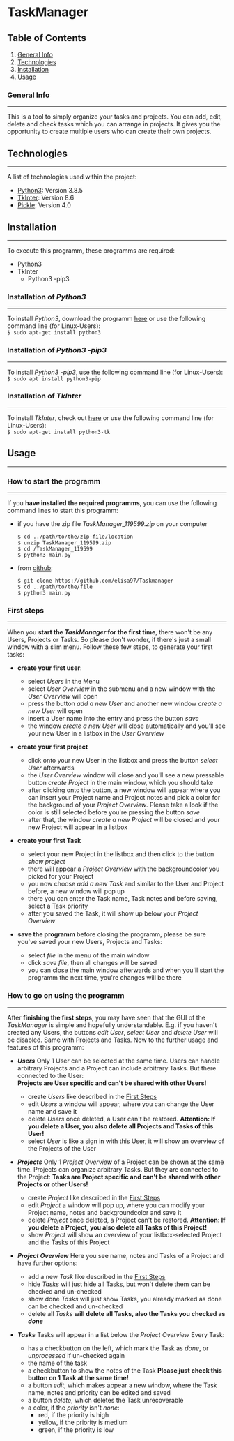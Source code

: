 # TaskManager
## Table of Contents
1. [General Info](#general-info)
2. [Technologies](#technologies)
3. [Installation](#installation)
4. [Usage](#usage)

### General Info
***
This is a tool to simply organize your tasks and projects.
You can add, edit, delete and check tasks which you can arrange in projects. It gives you the opportunity to create multiple users who can create their own projects. 


## Technologies
***
A list of technologies used within the project:
* [Python3](https://www.python.org/): Version 3.8.5
* [TkInter](https://wiki.python.org/moin/TkInter): Version 8.6
* [Pickle](https://wiki.python.org/moin/UsingPickle): Version 4.0

## Installation
***
To execute this programm, these programms are required:
* Python3
* TkInter
    * Python3 -pip3


### Installation of *Python3*
***
To install *Python3*, download the programm [here](https://www.python.org/downloads/)
or use the following command line (for Linux-Users):  
`$ sudo apt-get install python3 `

### Installation of *Python3 -pip3*
***
To install *Python3 -pip3*, use the following command line (for Linux-Users):  
`$ sudo apt install python3-pip `

### Installation of *TkInter*
***
To install *TkInter*, check out [here](https://tkdocs.com/tutorial/install.html)
or use the following command line (for Linux-Users):  
`$ sudo apt-get install python3-tk `



## Usage
***

### How to start the programm
***
If you **have installed the required programms**, you can use the following command lines to start this programm:
* if you have the zip file  *TaskManager_119599.zip* on your computer
    ```
    $ cd ../path/to/the/zip-file/location
    $ unzip TaskManager_119599.zip
    $ cd /TaskManager_119599
    $ python3 main.py
    ```
* from [github](https://github.com/elisa97/Taskmanager):
    ```
    $ git clone https://github.com/elisa97/Taskmanager
    $ cd ../path/to/the/file
    $ python3 main.py
    ```

### First steps
***
When you **start the *TaskManager* for the first time**, there won't be any Users, Projects or Tasks. 
So please don't wonder, if there's just a small window with a slim menu. Follow these few steps, to generate your first tasks:

* **create your first user**:
    * select *Users* in the Menu
    * select *User Overview* in the submenu and a new window with the *User Overview* will open
    * press the button *add a new User* and another new window *create a new User* will open
    * insert a User name into the entry and press the button *save*
    * the window *create a new User* will close automatically and you'll see your new User in a listbox in the *User Overview*

* **create your first project**
    * click onto your new User in the listbox and press the button *select User* afterwards
    * the *User Overview* window will close and you'll see a new pressable button *create Project* in the main window, which you should take
    * after clicking onto the button, a new window will appear where you can insert your Project name and Project notes and pick a color for the background of your *Project Overview*. Please take a look if the color is still selected before you're pressing the button *save*
    * after that, the window *create a new Project* will be closed and your new Project will appear in a listbox

* **create your first Task**
    * select your new Project in the listbox and then click to the button *show project*
    * there will appear a *Project Overview* with the backgroundcolor you picked for your Project
    * you now choose *add a new Task* and similar to the User and Project before, a new window will pop up
    * there you can enter the Task name, Task notes and before saving, select a Task priority
    * after you saved the Task, it will show up below your *Project Overview*

* **save the programm**
    before closing the programm, please be sure you've saved your new Users, Projects and Tasks:
    * select *file* in the menu of the main window
    * click *save file*, then all changes will be saved
    * you can close the main window afterwards and when you'll start the programm the next time, you're changes will be there

### How to go on using the programm
***
After **finishing the first steps**, you may have seen that the GUI of the *TaskManager* is simple and hopefully understandable.
E.g. if you haven't created any Users, the buttons *edit User*, *select User* and *delete User* will be disabled. Same with Projects and Tasks.
Now to the further usage and features of this programm:

* ***Users*** 
    Only 1 User can be selected at the same time.
    Users can handle arbitrary Projects and a Project can include arbitrary Tasks. But there connected to the User:  
    **Projects are User specific and can't be shared with other Users!**
    * create *Users*
        like described in the [First Steps](###first-steps)
    * edit *Users*
        a window will appear, where you can change the User name and save it
    * delete *Users*
        once deleted, a User can't be restored. 
        **Attention: If you delete a User, you also delete all Projects and Tasks of this User!**
    * select *User*
        is like a sign in with this User, it will show an overview of the Projects of the User

* ***Projects***
    Only 1 *Project Overview* of a Project can be shown at the same time.
    Projects can organize arbitrary Tasks. But they are connected to the Project:
    **Tasks are Project specific and can't be shared with other Projects or other Users!**  
    * create *Project*
        like described in the [First Steps](###first-steps)
    * edit *Project*
        a window will pop up, where you can modify your Project name, notes and backgroundcolor and save it
    * delete *Project*
        once deleted, a Project can't be restored.
        **Attention: If you delete a Project, you also delete all Tasks of this Project!**
    * show *Project*
        will show an overview of your listbox-selected Project and the Tasks of this Project

* ***Project Overview***
    Here you see name, notes and Tasks of a Project and have further options:
    * add a new *Task*
        like described in the [First Steps](###first-steps)
    * hide *Tasks*
        will just hide all Tasks, but won't delete them
        can be checked and un-checked
    * show done *Tasks*
        will just show Tasks, you already marked as done
        can be checked and un-checked 
    * delete all *Tasks*
        **will delete all Tasks, also the Tasks you checked as *done***

* ***Tasks***
    Tasks will appear in a list below the *Project Overview*
    Every Task:
    * has a checkbutton on the left, which mark the Task as *done*, or *unprocessed* if un-checked again
    * the name of the task
    * a checkbutton to show the notes of the Task
        **Please just check this button on 1 Task at the same time!**
    * a button *edit*, which makes appear a new window, where the Task name, notes and priority can be edited and saved
    * a button *delete*, which deletes the Task unrecoverable
    * a color, if the *priority* isn't *none*:
        * red, if the priority is high
        * yellow, if the priority is medium
        * green, if the priority is low 
